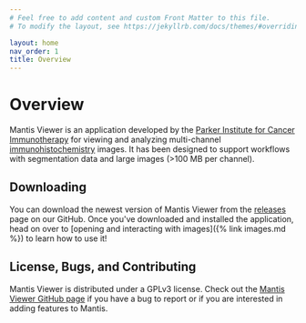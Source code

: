 ```yaml
---
# Feel free to add content and custom Front Matter to this file.
# To modify the layout, see https://jekyllrb.com/docs/themes/#overriding-theme-defaults

layout: home
nav_order: 1
title: Overview
---
```


# Overview

Mantis Viewer is an application developed by the [Parker Institute for Cancer Immunotherapy](https://www.parkerici.org/) for viewing and analyzing multi-channel [immunohistochemistry](https://en.wikipedia.org/wiki/Immunohistochemistry) images. It has been designed to support workflows with segmentation data and large images (>100 MB per channel).

## Downloading

You can download the newest version of Mantis Viewer from the [releases](https://github.com/ParkerICI/imc-viewer-js/releases) page on our GitHub. Once you've downloaded and installed the application, head on over to [opening and interacting with images]({% link images.md %}) to learn how to use it!

## License, Bugs, and Contributing

Mantis Viewer is distributed under a GPLv3 license. Check out the [Mantis Viewer GitHub page](https://github.com/ParkerICI/mantis-viewer) if you have a bug to report or if you are interested in adding features to Mantis.